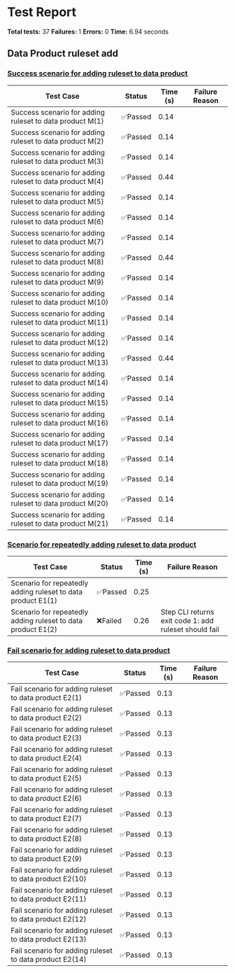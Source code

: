 # Test Report

**Total tests:** 37
**Failures:** 1
**Errors:** 0
**Time:** 6.94 seconds

## Data Product ruleset add


### [Success scenario for adding ruleset to data product](https://github.com/BrobridgeOrg/gravity-cli-tests/tree/main/data_product_add_ruleset_test/data_product_add_ruleset_test.feature#L9)

| Test Case | Status | Time (s) | Failure Reason |
|-----------|--------|----------|----------------|
| Success scenario for adding ruleset to data product M(1)  | ✅Passed | 0.14 |  |
| Success scenario for adding ruleset to data product M(2)  | ✅Passed | 0.14 |  |
| Success scenario for adding ruleset to data product M(3)  | ✅Passed | 0.14 |  |
| Success scenario for adding ruleset to data product M(4)  | ✅Passed | 0.44 |  |
| Success scenario for adding ruleset to data product M(5)  | ✅Passed | 0.14 |  |
| Success scenario for adding ruleset to data product M(6)  | ✅Passed | 0.14 |  |
| Success scenario for adding ruleset to data product M(7)  | ✅Passed | 0.14 |  |
| Success scenario for adding ruleset to data product M(8)  | ✅Passed | 0.44 |  |
| Success scenario for adding ruleset to data product M(9)  | ✅Passed | 0.14 |  |
| Success scenario for adding ruleset to data product M(10)  | ✅Passed | 0.14 |  |
| Success scenario for adding ruleset to data product M(11)  | ✅Passed | 0.14 |  |
| Success scenario for adding ruleset to data product M(12)  | ✅Passed | 0.14 |  |
| Success scenario for adding ruleset to data product M(13)  | ✅Passed | 0.44 |  |
| Success scenario for adding ruleset to data product M(14)  | ✅Passed | 0.14 |  |
| Success scenario for adding ruleset to data product M(15)  | ✅Passed | 0.14 |  |
| Success scenario for adding ruleset to data product M(16)  | ✅Passed | 0.14 |  |
| Success scenario for adding ruleset to data product M(17)  | ✅Passed | 0.14 |  |
| Success scenario for adding ruleset to data product M(18)  | ✅Passed | 0.14 |  |
| Success scenario for adding ruleset to data product M(19)  | ✅Passed | 0.14 |  |
| Success scenario for adding ruleset to data product M(20)  | ✅Passed | 0.14 |  |
| Success scenario for adding ruleset to data product M(21)  | ✅Passed | 0.14 |  |

### [Scenario for repeatedly adding ruleset to data product](https://github.com/BrobridgeOrg/gravity-cli-tests/tree/main/data_product_add_ruleset_test/data_product_add_ruleset_test.feature#L42)

| Test Case | Status | Time (s) | Failure Reason |
|-----------|--------|----------|----------------|
| Scenario for repeatedly adding ruleset to data product E1(1)  | ✅Passed | 0.25 |  |
| Scenario for repeatedly adding ruleset to data product E1(2)  | ❌Failed | 0.26 | Step CLI returns exit code 1: add ruleset should fail |

### [Fail scenario for adding ruleset to data product](https://github.com/BrobridgeOrg/gravity-cli-tests/tree/main/data_product_add_ruleset_test/data_product_add_ruleset_test.feature#L58)

| Test Case | Status | Time (s) | Failure Reason |
|-----------|--------|----------|----------------|
| Fail scenario for adding ruleset to data product E2(1)  | ✅Passed | 0.13 |  |
| Fail scenario for adding ruleset to data product E2(2)  | ✅Passed | 0.13 |  |
| Fail scenario for adding ruleset to data product E2(3)  | ✅Passed | 0.13 |  |
| Fail scenario for adding ruleset to data product E2(4)  | ✅Passed | 0.13 |  |
| Fail scenario for adding ruleset to data product E2(5)  | ✅Passed | 0.13 |  |
| Fail scenario for adding ruleset to data product E2(6)  | ✅Passed | 0.13 |  |
| Fail scenario for adding ruleset to data product E2(7)  | ✅Passed | 0.13 |  |
| Fail scenario for adding ruleset to data product E2(8)  | ✅Passed | 0.13 |  |
| Fail scenario for adding ruleset to data product E2(9)  | ✅Passed | 0.13 |  |
| Fail scenario for adding ruleset to data product E2(10)  | ✅Passed | 0.13 |  |
| Fail scenario for adding ruleset to data product E2(11)  | ✅Passed | 0.13 |  |
| Fail scenario for adding ruleset to data product E2(12)  | ✅Passed | 0.13 |  |
| Fail scenario for adding ruleset to data product E2(13)  | ✅Passed | 0.13 |  |
| Fail scenario for adding ruleset to data product E2(14)  | ✅Passed | 0.13 |  |

